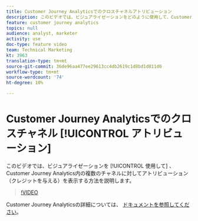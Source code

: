 ```yaml
---
title: Customer Journey Analyticsでのクロスチャネルアトリビューション
description: このビデオでは、ビジュアライゼーションをどのように使用して、Customer Journey Analytics内のチャネル間でアトリビューション（クレジット）を示すかを見ていきます。
feature: customer journey analytics
topics: null
audience: analyst, marketer
activity: use
doc-type: feature video
team: Technical Marketing
kt: 3963
translation-type: tm+mt
source-git-commit: 36de96aa477ee29613cc4db2619c1d8bd1d811d0
workflow-type: tm+mt
source-wordcount: '74'
ht-degree: 10%

---
```



# Customer Journey Analyticsでのクロスチャネル [!UICONTROL アトリビューション]

このビデオでは、ビジュアライゼーションを [!UICONTROL 使用して] 、Customer Journey Analytics内の複数のチャネルに対してアトリビューション  （クレジットを与える）を表示する方法を説明します。

>[!VIDEO](https://video.tv.adobe.com/v/31772/?quality=12)

Customer Journey Analyticsの詳細については、 [ドキュメントを参照してください](https://docs.adobe.com/content/help/ja-JP/analytics-platform/using/cja-landing.html)。
